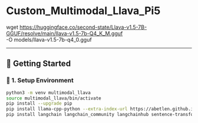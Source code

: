 # Custom_Multimodal_Llava_Pi5

wget https://huggingface.co/second-state/Llava-v1.5-7B-GGUF/resolve/main/llava-v1.5-7b-Q4_K_M.gguf \
     -O models/llava-v1.5-7b-q4_0.gguf


---

## 🧪 Getting Started

### 🔧 1. Setup Environment

```bash
python3 -m venv multimodal_llava
source multimodal_llava/bin/activate
pip install --upgrade pip
pip install llama-cpp-python --extra-index-url https://abetlen.github.io/llama-cpp-python/whl/cpu
pip install langchain langchain_community langchainhub sentence-transformers pillow

